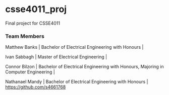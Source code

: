 # csse4011_proj
Final project for CSSE4011
### Team Members
Matthew Banks   | Bachelor of Electrical Engineering with Honours | 

Ivan Sabbagh    | Master of Electrical Engineering                | 

Connor Bilzon   | Bachelor of Electrical Engineering with Honours, Majoring in Computer Engineering |

Nathanael Mandy | Bachelor of Electrical Engineering with Honours | https://github.com/s4661768

